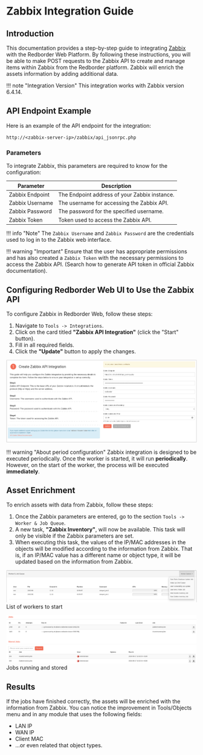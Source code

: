 # Zabbix Integration Guide

## Introduction

This documentation provides a step-by-step guide to integrating [Zabbix](https://www.zabbix.com/manuals) with the Redborder Web Platform. By following these instructions, you will be able to make POST requests to the Zabbix API to create and manage items within Zabbix from the Redborder platform. Zabbix will enrich the assets information by adding additional data.

!!! note "Integration Version" 
    This integration works with Zabbix version 6.4.14.

## API Endpoint Example

Here is an example of the API endpoint for the integration:

    http://<zabbix-server-ip>/zabbix/api_jsonrpc.php

### Parameters

To integrate Zabbix, this parameters are required to know for the configuration:

| Parameter          | Description                                      |
| ------------------ | ------------------------------------------------ |
| Zabbix Endpoint    | The Endpoint address of your Zabbix instance.    |
| Zabbix Username    | The username for accessing the Zabbix API.       |
| Zabbix Password    | The password for the specified username.         |
| Zabbix Token       | Token used to access the Zabbix API.             |

!!! info "Note"
    The `Zabbix Username` and `Zabbix Password` are the credentials used to log in to the Zabbix web interface.

!!! warning "Important"
    Ensure that the user has appropriate permissions and has also created a `Zabbix Token` with the necessary permissions to access the Zabbix API. (Search how to generate API token in official Zabbix documentation).

## Configuring Redborder Web UI to Use the Zabbix API

To configure Zabbix in Redborder Web, follow these steps:

1. Navigate to `Tools -> Integrations`.
2. Click on the card titled **"Zabbix API Integration"** (click the "Start" button).
3. Fill in all required fields.
4. Click the **"Update"** button to apply the changes.

![Configuring Redborder Web UI to Use the Zabbix API](images/zabbix_step_1.png)

!!! warning "About period configuration"
    Zabbix integration is designed to be executed periodically. Once the worker is started, it will run **periodically**. However, on the start of the worker, the process will be executed **immediately**.

## Asset Enrichment

To enrich assets with data from Zabbix, follow these steps:

1. Once the Zabbix parameters are entered, go to the section `Tools -> Worker & Job Queue`.
2. A new task, **"Zabbix Inventory"**, will now be available. This task will only be visible if the Zabbix parameters are set.
3. When executing this task, the values of the IP/MAC addresses in the objects will be modified according to the information from Zabbix. That is, if an IP/MAC value has a different name or object type, it will be updated based on the information from Zabbix.

![List of workers to start](images/workers_to_start.png)
List of workers to start

![Jobs running and stored](images/jobs_running_and_added.png)
Jobs running and stored

## Results

If the jobs have finished correctly, the assets will be enriched with the information from Zabbix. You can notice the improvement in Tools/Objects menu and in any module that uses the following fields:
- LAN IP
- WAN IP
- Client MAC
- ...or even related that object types.
